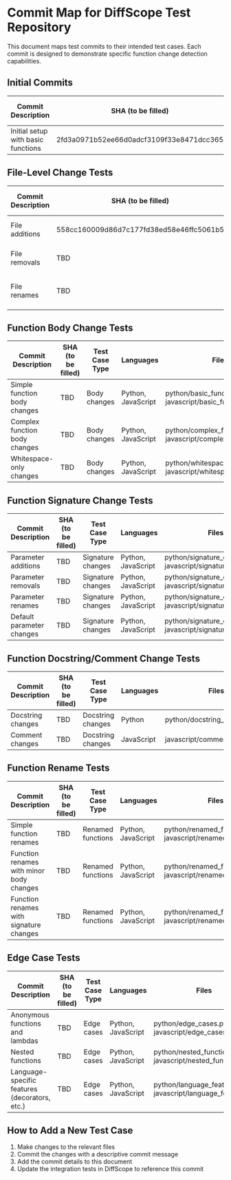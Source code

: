 # Commit Map for DiffScope Test Repository

This document maps test commits to their intended test cases. Each commit is designed to demonstrate specific function change detection capabilities.

## Initial Commits

| Commit Description | SHA (to be filled) | Test Case Type | Languages | Files |
|-------------------|-------------------|---------------|-----------|-------|
| Initial setup with basic functions | 2fd3a0971b52ee66d0adcf3109f33e8471dcc365 | Baseline | Python, JavaScript | python/basic_functions.py, javascript/basic_functions.js |

## File-Level Change Tests

| Commit Description | SHA (to be filled) | Test Case Type | Languages | Files |
|-------------------|-------------------|---------------|-----------|-------|
| File additions | 558cc160009d86d7c177fd38ed58e46ffc5061b5 | File-level changes | Python, JavaScript | python/util_functions.py, javascript/util_functions.js |
| File removals | TBD | File-level changes | Python, JavaScript | python/to_be_removed.py, javascript/to_be_removed.js |
| File renames | TBD | File-level changes | Python, JavaScript | python/old_name.py → python/new_name.py, javascript/old_name.js → javascript/new_name.js |

## Function Body Change Tests

| Commit Description | SHA (to be filled) | Test Case Type | Languages | Files |
|-------------------|-------------------|---------------|-----------|-------|
| Simple function body changes | TBD | Body changes | Python, JavaScript | python/basic_functions.py, javascript/basic_functions.js |
| Complex function body changes | TBD | Body changes | Python, JavaScript | python/complex_functions.py, javascript/complex_functions.js |
| Whitespace-only changes | TBD | Body changes | Python, JavaScript | python/whitespace_changes.py, javascript/whitespace_changes.js |

## Function Signature Change Tests

| Commit Description | SHA (to be filled) | Test Case Type | Languages | Files |
|-------------------|-------------------|---------------|-----------|-------|
| Parameter additions | TBD | Signature changes | Python, JavaScript | python/signature_changes.py, javascript/signature_changes.js |
| Parameter removals | TBD | Signature changes | Python, JavaScript | python/signature_changes.py, javascript/signature_changes.js |
| Parameter renames | TBD | Signature changes | Python, JavaScript | python/signature_changes.py, javascript/signature_changes.js |
| Default parameter changes | TBD | Signature changes | Python, JavaScript | python/signature_changes.py, javascript/signature_changes.js |

## Function Docstring/Comment Change Tests

| Commit Description | SHA (to be filled) | Test Case Type | Languages | Files |
|-------------------|-------------------|---------------|-----------|-------|
| Docstring changes | TBD | Docstring changes | Python | python/docstring_changes.py |
| Comment changes | TBD | Docstring changes | JavaScript | javascript/comment_changes.js |

## Function Rename Tests

| Commit Description | SHA (to be filled) | Test Case Type | Languages | Files |
|-------------------|-------------------|---------------|-----------|-------|
| Simple function renames | TBD | Renamed functions | Python, JavaScript | python/renamed_functions.py, javascript/renamed_functions.js |
| Function renames with minor body changes | TBD | Renamed functions | Python, JavaScript | python/renamed_functions.py, javascript/renamed_functions.js |
| Function renames with signature changes | TBD | Renamed functions | Python, JavaScript | python/renamed_functions.py, javascript/renamed_functions.js |

## Edge Case Tests

| Commit Description | SHA (to be filled) | Test Case Type | Languages | Files |
|-------------------|-------------------|---------------|-----------|-------|
| Anonymous functions and lambdas | TBD | Edge cases | Python, JavaScript | python/edge_cases.py, javascript/edge_cases.js |
| Nested functions | TBD | Edge cases | Python, JavaScript | python/nested_functions.py, javascript/nested_functions.js |
| Language-specific features (decorators, etc.) | TBD | Edge cases | Python, JavaScript | python/language_features.py, javascript/language_features.js |

## How to Add a New Test Case

1. Make changes to the relevant files
2. Commit the changes with a descriptive commit message
3. Add the commit details to this document
4. Update the integration tests in DiffScope to reference this commit 
